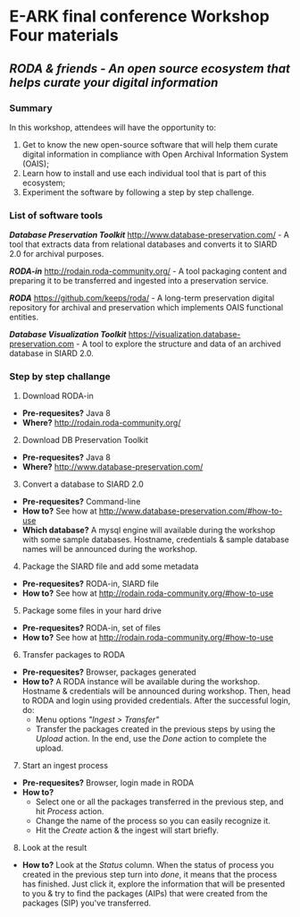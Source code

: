 # E-ARK final conference Workshop Four materials
## *RODA & friends - An open source ecosystem that helps curate your digital information*

### Summary
In this workshop, attendees will have the opportunity to:

1. Get to know the new open-source software that will help them curate digital information in compliance with Open Archival Information System (OAIS);
2. Learn how to install and use each individual tool that is part of this ecosystem;
3. Experiment the software by following a step by step challenge.

### List of software tools

_**Database Preservation Toolkit**_ http://www.database-preservation.com/ - A tool that extracts data from relational databases and converts it to SIARD 2.0 for archival purposes.

_**RODA-in**_ http://rodain.roda-community.org/ - A tool packaging content and preparing it to be transferred and ingested into a preservation service.

_**RODA**_ https://github.com/keeps/roda/ - A long-term preservation digital repository for archival and preservation which implements OAIS functional entities.

_**Database Visualization Toolkit**_ https://visualization.database-preservation.com - A tool to explore the structure and data of an archived database in SIARD 2.0.


### Step by step challange
1. Download RODA-in
 - **Pre-requesites?** Java 8
 - **Where?** http://rodain.roda-community.org/
2. Download DB Preservation Toolkit
 - **Pre-requesites?** Java 8
 - **Where?** http://www.database-preservation.com/
3. Convert a database to SIARD 2.0
 - **Pre-requesites?** Command-line
 - **How to?** See how at http://www.database-preservation.com/#how-to-use
 - **Which database?** A mysql engine will available during the workshop with some sample databases. Hostname, credentials & sample database names will be announced during the workshop.
4. Package the SIARD file and add some metadata
 - **Pre-requesites?** RODA-in, SIARD file
 - **How to?** See how at http://rodain.roda-community.org/#how-to-use
5. Package some files in your hard drive
 - **Pre-requesites?** RODA-in, set of files
 - **How to?** See how at http://rodain.roda-community.org/#how-to-use
6. Transfer packages to RODA
 - **Pre-requesites?** Browser, packages generated
 - **How to?** A RODA instance will be available during the workshop. Hostname & credentials will be announced during workshop. Then, head to RODA and login using provided credentials. After the successful login, do:
    - Menu options _"Ingest > Transfer"_
    - Transfer the packages created in the previous steps by using the _Upload_ action. In the end, use the _Done_ action to complete the upload.
7. Start an ingest process
 - **Pre-requesites?** Browser, login made in RODA
 - **How to?**
    - Select one or all the packages transferred in the previous step, and hit _Process_ action.
    - Change the name of the process so you can easily recognize it.
    - Hit the _Create_ action & the ingest will start briefly.
8. Look at the result
 - **How to?** Look at the _Status_ column. When the status of process you created in the previous step turn into _done_, it means that the process has finished. Just click it, explore the information that will be presented to you & try to find the packages (AIPs) that were created from the packages (SIP) you've transferred.  
